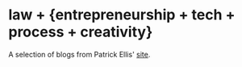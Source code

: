 law + {entrepreneurship + tech + process + creativity}
=====

A selection of blogs from Patrick Ellis' [site](http://patellis.wordpress.com/).
